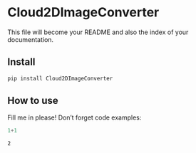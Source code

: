 # Cloud2DImageConverter

<!-- WARNING: THIS FILE WAS AUTOGENERATED! DO NOT EDIT! -->

This file will become your README and also the index of your
documentation.

## Install

``` sh
pip install Cloud2DImageConverter
```

## How to use

Fill me in please! Don’t forget code examples:

``` python
1+1
```

    2
